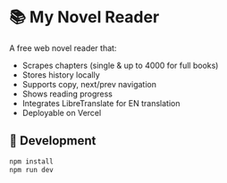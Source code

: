 # 📚 My Novel Reader

A free web novel reader that:
- Scrapes chapters (single & up to 4000 for full books)
- Stores history locally
- Supports copy, next/prev navigation
- Shows reading progress
- Integrates LibreTranslate for EN translation
- Deployable on Vercel

## 🚀 Development
```bash
npm install
npm run dev
